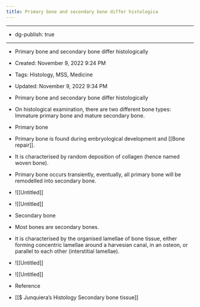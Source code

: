 ```yaml
---
title: Primary bone and secondary bone differ histologica
---
```


- --

- dg-publish: true

- --

- Primary bone and secondary bone differ histologically

- Created: November 9, 2022 9:24 PM

- Tags: Histology, MSS, Medicine

- Updated: November 9, 2022 9:34 PM

- Primary bone and secondary bone differ histologically

- On histological examination, there are two different bone types: Immature primary bone and mature secondary bone.

- Primary bone

- Primary bone is found during embryological development and [[Bone repair]].

- It is characterised by random deposition of collagen (hence named woven bone).

- Primary bone occurs transiently, eventually, all primary bone will be remodelled into secondary bone.

- ![[Untitled]]

- ![[Untitled]]

- Secondary bone

- Most bones are secondary bones.

- It is characterised by the organised lamellae of bone tissue, either forming concentric lamellae around a harvesian canal, in an osteon, or parallel to each other (interstitial lamellae).

- ![[Untitled]]

- ![[Untitled]]

- Reference

- [[$ Junquiera’s Histology  Secondary bone tissue]]
